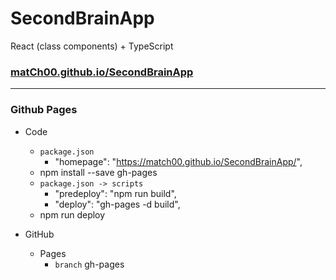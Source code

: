 # SecondBrainApp
React (class components) + TypeScript

### [matCh00.github.io/SecondBrainApp](https://match00.github.io/SecondBrainApp/)

--------------------------

### Github Pages

* Code
  + `package.json` 
    + "homepage": "https://match00.github.io/SecondBrainApp/",
  + npm install --save gh-pages
  + `package.json -> scripts` 
    + "predeploy": "npm run build",
    + "deploy": "gh-pages -d build",
  + npm run deploy

* GitHub
  + Pages
    + `branch`  gh-pages